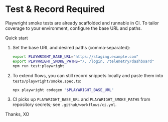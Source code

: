# Test & Record Required

Playwright smoke tests are already scaffolded and runnable in CI. To tailor coverage to your environment, configure the base URL and paths.

Quick start

1. Set the base URL and desired paths (comma‑separated):
   ```bash
   export PLAYWRIGHT_BASE_URL="https://staging.example.com"
   export PLAYWRIGHT_SMOKE_PATHS="/, /login, /telemetry/dashboard"
   npm run test:playwright
   ```
2. To extend flows, you can still record snippets locally and paste them into `tests/playwright/smoke.spec.ts`:
   ```bash
   npx playwright codegen "$PLAYWRIGHT_BASE_URL"
   ```
3. CI picks up `PLAYWRIGHT_BASE_URL` and `PLAYWRIGHT_SMOKE_PATHS` from repository secrets; see `.github/workflows/ci.yml`.

Thanks,
XO
